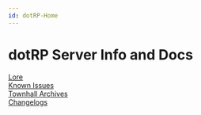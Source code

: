 ```yaml
---
id: dotRP-Home
---
```


# dotRP Server Info and Docs


[Lore](/lore)  
[Known Issues](/issues)  
[Townhall Archives](/tharch)  
[Changelogs](/dev/changes)  

